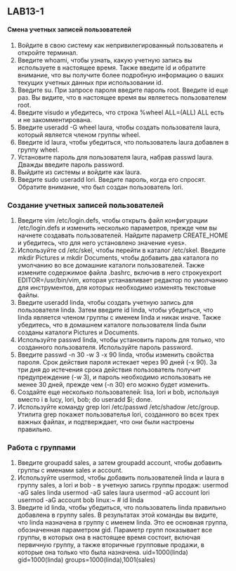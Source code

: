 ## LAB13-1

#### Смена учетных записей пользователей

1. Войдите в свою систему как непривилегированный пользователь и откройте терминал.
2. Введите whoami, чтобы узнать, какую учетную запись вы используете в настоящее время. Также введите id и обратите внимание, что вы получите более подробную информацию о ваших текущих учетных данных при использовании id.
3. Введите su. При запросе пароля введите пароль root. Введите id еще раз. Вы видите, что в настоящее время вы являетесь пользователем root.
4. Введите visudo и убедитесь, что строка %wheel ALL=(ALL) ALL есть и не закомментирована.
5. Введите useradd -G wheel laura, чтобы создать пользователя laura, который является членом группы wheel.
6. Введите id laura, чтобы убедиться, что пользователь laura добавлен в группу wheel.
7. Установите пароль для пользователя laura, набрав passwd laura. Дважды введите пароль password.
8. Выйдите из системы и войдите как laura.
9. Введите sudo useradd lori. Введите пароль, когда его спросят. Обратите внимание, что был создан пользователь lori.

### Создание учетных записей пользователей

1. Введите vim /etc/login.defs, чтобы открыть файл конфигурации /etc/login.defs и изменить несколько параметров, прежде чем вы начнете создавать пользователей. Найдите параметр CREATE_HOME и убедитесь, что для него установлено значение «yes».
2. Используйте cd /etc/skel, чтобы перейти в каталог /etc/skel. Введите mkdir Pictures и mkdir Documents, чтобы добавить два каталога по умолчанию во все домашние каталоги пользователей. Также измените содержимое файла .bashrc, включив в него строкуexport EDITOR=/usr/bin/vim, которая устанавливает редактор по умолчанию для инструментов, для которых необходимо изменять текстовые файлы.
3. Введите useradd linda, чтобы создать учетную запись для пользователя linda. Затем введите id linda, чтобы убедиться, что linda является членом группы с именем linda и никак иначе. Также убедитесь, что в домашнем каталоге пользователя linda были созданы каталоги Pictures и Documents.
4. Используйте passwd linda, чтобы установить пароль для только, что созданного пользователя. Используйте пароль password.
5. Введите passwd -n 30 -w 3 -x 90 linda, чтобы изменить свойства пароля. Срок действия пароля истекает через 90 дней (-x 90). За три дня до истечения срока действия пользователь получит предупреждение (-w 3), и пароль необходимо использовать не менее 30 дней, прежде чем (-n 30) его можно будет изменить.
6. Создайте еще несколько пользователей: lisa, lori и bob, используя вместо i в lucy, lori, bob; do useradd $i; done.
7. Используйте команду grep lori /etc/passwd /etc/shadow /etc/group. Утилита grep покажет пользователья lori, созданного во всех трех важных файлах, и подтверждает, что они были настроены правильно.

### Работа с группами

1. Введите groupadd sales, а затем groupadd account, чтобы добавить группы с именами sales и account.
2. Используйте usermod, чтобы добавить пользователей linda и laura в группу sales, а lori и bob - в учетную запись группы продаж:
usermod -aG sales linda
usermod -aG sales laura
usermod -aG account lori
usermod -aG account bob
linux:~ # id linda
3. Введите id linda, чтобы убедиться, что пользователь linda правильно добавлена в группу sales. В результатах этой команды вы видите, что linda назначена в группу с именем linda. Это ее основная группа, обозначенная параметром gid. Параметр групп показывает все группы, в которых она в настоящее время состоит, включая первичную группу, а также вторичные групповые продажи, в которые она только что была назначена.
uid=1000(linda) gid=1000(linda) groups=1000(linda),1001(sales)
